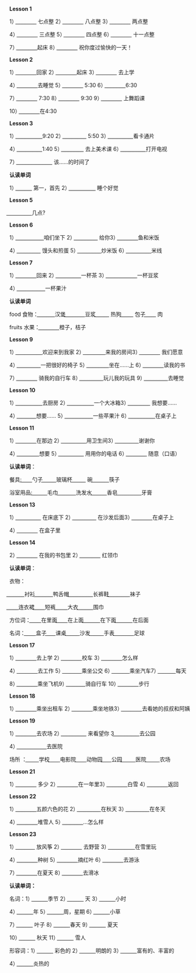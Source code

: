 **Lesson 1**

1） ͟ ͟ ͟ ͟ ͟ ͟ ͟ ͟ ͟ ͟ ͟ ͟ ͟ 七点整   2）  ͟ ͟ ͟ ͟ ͟ ͟ ͟ ͟ ͟ ͟ ͟ ͟ ͟ 八点整  3）  ͟ ͟ ͟ ͟ ͟ ͟ ͟ ͟ ͟ ͟ ͟ ͟ ͟ 两点整

4）  ͟ ͟ ͟ ͟ ͟ ͟ ͟ ͟ ͟ ͟ ͟ ͟ ͟ 三点整   5）  ͟ ͟ ͟ ͟ ͟ ͟ ͟ ͟ ͟ ͟ ͟ ͟ ͟ 四点整  6）  ͟ ͟ ͟ ͟ ͟ ͟ ͟ ͟ ͟ ͟ ͟ ͟ ͟ 十一点整

7）  ͟ ͟ ͟ ͟ ͟ ͟ ͟ ͟ ͟ ͟ ͟ ͟ ͟起床    8）  ͟ ͟ ͟ ͟ ͟ ͟ ͟ ͟ ͟ ͟ ͟ ͟ ͟ 祝你度过愉快的一天！



**Lesson 2**

1） ͟ ͟ ͟ ͟ ͟ ͟ ͟ ͟ ͟ ͟ ͟ ͟ ͟回家   2）  ͟ ͟ ͟ ͟ ͟ ͟ ͟ ͟ ͟ ͟ ͟ ͟ ͟起床   3）  ͟ ͟ ͟ ͟ ͟ ͟ ͟ ͟ ͟ ͟ ͟ ͟ ͟ 去上学

4）  ͟ ͟ ͟ ͟ ͟ ͟ ͟ ͟ ͟ ͟ ͟ ͟ ͟去睡觉  5）  ͟ ͟ ͟ ͟ ͟ ͟ ͟ ͟ ͟ ͟ ͟ ͟ ͟ 5:30   6）  ͟ ͟ ͟ ͟ ͟ ͟ ͟ ͟ ͟ ͟ ͟ ͟ ͟6:30

7）  ͟ ͟ ͟ ͟ ͟ ͟ ͟ ͟ ͟ ͟ ͟ ͟ ͟ 7:30   8）  ͟ ͟ ͟ ͟ ͟ ͟ ͟ ͟ ͟ ͟ ͟ ͟ ͟ 9:30    9）  ͟ ͟ ͟ ͟ ͟ ͟ ͟ ͟ ͟ ͟ ͟ ͟ ͟ 上舞蹈课

10）  ͟ ͟ ͟ ͟ ͟ ͟ ͟ ͟ ͟ ͟ ͟ ͟ ͟在4:30



**Lesson 3**

1）  ͟ ͟ ͟ ͟ ͟ ͟ ͟ ͟ ͟ ͟ ͟ ͟ ͟ ͟ ͟ ͟ ͟9:20  2）  ͟ ͟ ͟ ͟ ͟ ͟ ͟ ͟ ͟ ͟ ͟ ͟ ͟ ͟ ͟ 5:50  3）  ͟ ͟ ͟ ͟ ͟ ͟ ͟ ͟ ͟ ͟ ͟ ͟ ͟ ͟ ͟ ͟看卡通片

4）  ͟ ͟ ͟ ͟ ͟ ͟ ͟ ͟ ͟ ͟ ͟ ͟ ͟ ͟ ͟ ͟1:40   5）  ͟ ͟ ͟ ͟ ͟ ͟ ͟ ͟ ͟ ͟ ͟ ͟ ͟ ͟ 去上美术课   6）  ͟ ͟ ͟ ͟ ͟ ͟ ͟ ͟ ͟ ͟ ͟ ͟ ͟ ͟ ͟ ͟打开电视    

7）  ͟ ͟ ͟ ͟ ͟ ͟ ͟ ͟ ͟ ͟ ͟ ͟ ͟ ͟ ͟ ͟ ͟ ͟ ͟ ͟ ͟ ͟ ͟ 该......的时间了



**认读单词**

1） ͟ ͟ ͟ ͟ ͟ ͟ ͟ ͟ ͟ ͟ 第一，首先   2）  ͟ ͟ ͟ ͟ ͟ ͟ ͟ ͟ ͟ ͟ ͟ ͟ ͟ ͟ ͟ ͟ ͟ 睡个好觉

**Lesson 5**

 ͟ ͟ ͟ ͟ ͟ ͟ ͟ ͟ ͟ ͟ ͟ ͟ ͟ ͟ ͟ ͟几点?



**Lesson 6**

1） ͟ ͟ ͟ ͟ ͟ ͟ ͟ ͟ ͟ ͟ ͟ ͟ ͟ ͟ ͟ ͟ ͟ ͟咱们坐下   2） ͟ ͟ ͟ ͟ ͟ ͟ ͟ ͟ ͟ ͟ ͟ ͟ ͟ ͟ ͟ 给你3） ͟ ͟ ͟ ͟ ͟ ͟ ͟ ͟ ͟ ͟ ͟ ͟ ͟鱼和米饭

4） ͟ ͟ ͟ ͟ ͟ ͟ ͟ ͟ ͟ ͟ ͟ ͟ ͟ ͟ ͟ 馒头和煎蛋  5） ͟ ͟ ͟ ͟ ͟ ͟ ͟ ͟ ͟ ͟ ͟ ͟ ͟ ͟ ͟炒米饭   6） ͟ ͟ ͟ ͟ ͟ ͟ ͟ ͟ ͟ ͟ ͟ ͟ ͟ ͟ ͟ ͟米线



**Lesson 7**

1） ͟ ͟ ͟ ͟ ͟ ͟ ͟ ͟ ͟ ͟ ͟ ͟ ͟回来 2） ͟ ͟ ͟ ͟ ͟ ͟ ͟ ͟ ͟ ͟ ͟ ͟ ͟ ͟ ͟ ͟一杯茶 3） ͟ ͟ ͟ ͟ ͟ ͟ ͟ ͟ ͟ ͟ ͟ ͟ ͟ ͟ ͟ ͟ ͟ ͟ ͟ ͟一杯豆浆

4） ͟ ͟ ͟ ͟ ͟ ͟ ͟ ͟ ͟ ͟ ͟ ͟ ͟ ͟ ͟ ͟ ͟ ͟一杯果汁



**认读单词**

food 食物：  ͟ ͟ ͟ ͟ ͟ ͟ ͟ ͟ ͟ ͟ ͟汉堡  ͟ ͟ ͟ ͟ ͟ ͟ ͟ ͟ ͟ ͟ ͟ ͟ ͟豆浆 ͟ ͟ ͟ ͟ ͟ ͟ ͟ ͟ ͟ 热狗 ͟ ͟ ͟ ͟ ͟ ͟ ͟ ͟ 包子 ͟ ͟ ͟ ͟ ͟ ͟ ͟ 肉

fruits 水果：  ͟ ͟ ͟ ͟ ͟ ͟ ͟ ͟ ͟ ͟ ͟ ͟ ͟橙子，桔子

**Lesson 9**

1）  ͟ ͟ ͟ ͟ ͟ ͟ ͟ ͟ ͟ ͟ ͟ ͟ ͟ ͟ ͟ ͟ ͟欢迎来到我家 2）  ͟ ͟ ͟ ͟ ͟ ͟ ͟ ͟ ͟ ͟ ͟ ͟ ͟ ͟来我的房间3）  ͟ ͟ ͟ ͟ ͟ ͟ ͟ ͟ ͟ ͟ ͟ ͟ ͟ 我们愿意

4）  ͟ ͟ ͟ ͟ ͟ ͟ ͟ ͟ ͟ ͟ ͟ ͟ ͟ ͟ ͟一把很好的椅子 5）  ͟ ͟ ͟ ͟ ͟ ͟ ͟ ͟ ͟ ͟ ͟ ͟ ͟ ͟坐在......上   6）  ͟ ͟ ͟ ͟ ͟ ͟ ͟ ͟ ͟ ͟ ͟ ͟ ͟读我的书

7）  ͟ ͟ ͟ ͟ ͟ ͟ ͟ ͟ ͟ ͟ ͟ ͟ ͟ 骑我的自行车 8）  ͟ ͟ ͟ ͟ ͟ ͟ ͟ ͟ ͟ ͟ ͟ ͟ ͟ ͟ ͟玩儿我的玩具 9）  ͟ ͟ ͟ ͟ ͟ ͟ ͟ ͟ ͟ ͟ ͟ ͟ ͟ ͟ ͟去睡觉

**Lesson 10**

1）  ͟ ͟ ͟ ͟ ͟ ͟ ͟ ͟ ͟ ͟ ͟ ͟ ͟ ͟ ͟ ͟ ͟去厨房  2）  ͟ ͟ ͟ ͟ ͟ ͟ ͟ ͟ ͟ ͟ ͟ ͟ ͟ ͟ ͟ ͟ ͟一个大冰箱3） ͟ ͟ ͟ ͟ ͟ ͟ ͟ ͟ ͟ ͟ ͟ ͟ ͟ ͟ 我想要......

4）  ͟ ͟ ͟ ͟ ͟ ͟ ͟ ͟ ͟ ͟ ͟ ͟想要...... 5）  ͟ ͟ ͟ ͟ ͟ ͟ ͟ ͟ ͟ ͟ ͟ ͟ ͟ ͟ ͟ ͟ ͟ ͟一些苹果汁  6）  ͟ ͟ ͟ ͟ ͟ ͟ ͟ ͟ ͟ ͟ ͟ ͟ ͟ ͟ ͟ ͟ ͟在桌子上

**Lesson 11**

1）  ͟ ͟ ͟ ͟ ͟ ͟ ͟ ͟ ͟ ͟ ͟ ͟ ͟在那边 2）  ͟ ͟ ͟ ͟ ͟ ͟ ͟ ͟ ͟ ͟ ͟ ͟ ͟ ͟ ͟ ͟用卫生间3）  ͟ ͟ ͟ ͟ ͟ ͟ ͟ ͟ ͟ ͟ ͟ ͟ ͟ ͟ ͟谢谢你

4）  ͟ ͟ ͟ ͟ ͟ ͟ ͟ ͟ ͟ ͟ ͟ ͟ ͟ ͟想要  5）  ͟ ͟ ͟ ͟ ͟ ͟ ͟ ͟ ͟ ͟ ͟ ͟ ͟ ͟ ͟ ͟ 用用你的电话   6）  ͟ ͟ ͟ ͟ ͟ ͟ ͟ ͟ ͟ ͟ ͟ ͟ ͟ 随意（口语）



**认读单词**：

餐具:  ͟ ͟ ͟ ͟ ͟ ͟ ͟勺子 ͟ ͟ ͟ ͟ ͟ ͟ ͟ ͟ ͟玻璃杯 ͟ ͟ ͟ ͟ ͟ ͟ ͟ ͟ ͟ 碗 ͟  ͟ ͟ ͟ ͟ ͟ ͟ ͟ ͟ ͟ ͟筷子

浴室用品: ͟ ͟ ͟ ͟ ͟ ͟ ͟ ͟ ͟ ͟毛巾  ͟ ͟ ͟ ͟ ͟ ͟ ͟ ͟ ͟ ͟ ͟ ͟洗发水 ͟ ͟ ͟ ͟ ͟ ͟ ͟ ͟ ͟ ͟香皂 ͟ ͟ ͟ ͟ ͟ ͟ ͟ ͟ ͟ ͟ ͟ ͟ ͟ ͟ ͟ ͟牙膏



**Lesson 13**

1） ͟ ͟ ͟ ͟ ͟ ͟ ͟ ͟ ͟ ͟ ͟ ͟ ͟ ͟ ͟ ͟ 在床底下 2）  ͟ ͟ ͟ ͟ ͟ ͟ ͟ ͟ ͟ ͟ ͟ ͟ ͟ ͟ ͟ 在沙发后面3）  ͟ ͟ ͟ ͟ ͟ ͟ ͟ ͟ ͟ ͟ ͟ ͟ ͟在桌子上      

4）  ͟ ͟ ͟ ͟ ͟ ͟ ͟ ͟ ͟ ͟ ͟ ͟ ͟ 在盒子里



**Lesson 14**

2） ͟ ͟ ͟ ͟ ͟ ͟ ͟ ͟ ͟ ͟ ͟ ͟ ͟ 在我的书包里    2）  ͟ ͟ ͟ ͟ ͟ ͟ ͟ ͟ ͟ ͟ ͟ ͟ ͟ 红领巾

**认读单词**：

衣物：

͟ ͟ ͟ ͟ ͟ ͟ ͟ ͟ ͟ ͟ ͟衬衫 ͟ ͟ ͟ ͟ ͟ ͟ ͟ ͟ ͟ ͟ ͟ ͟鸭舌帽 ͟ ͟ ͟ ͟ ͟ ͟ ͟ ͟ ͟ ͟ ͟ ͟ ͟ ͟ ͟ ͟长裤鞋 ͟ ͟ ͟ ͟ ͟ ͟ ͟ ͟ ͟ ͟ ͟ ͟ ͟ ͟袜子

͟ ͟ ͟ ͟ ͟ ͟ ͟连衣裙 ͟ ͟ ͟ ͟ ͟ ͟ ͟短裤 ͟ ͟ ͟ ͟ ͟ ͟ ͟ ͟大衣 ͟ ͟ ͟ ͟ ͟ ͟ ͟ ͟ ͟ ͟围巾



方位词： ͟ ͟ ͟ ͟ ͟ ͟ ͟在里面 ͟ ͟ ͟ ͟ ͟ ͟ ͟在上面 ͟ ͟ ͟ ͟ ͟ ͟ ͟ ͟ ͟ ͟ ͟在下面 ͟ ͟ ͟ ͟ ͟ ͟ ͟ ͟ ͟ ͟ ͟在后面

名词： ͟ ͟ ͟ ͟ ͟ ͟ ͟盒子 ͟ ͟ ͟ ͟ ͟ ͟课桌 ͟ ͟ ͟ ͟ ͟ ͟ ͟ ͟ ͟沙发 ͟ ͟ ͟ ͟ ͟ ͟ ͟ ͟ ͟手表 ͟ ͟ ͟ ͟ ͟ ͟ ͟ ͟ ͟ ͟ ͟ ͟ ͟足球



**Lesson 17**

1）  ͟ ͟ ͟ ͟ ͟ ͟ ͟ ͟ ͟ ͟ ͟ ͟ ͟去上学   2）  ͟ ͟ ͟ ͟ ͟ ͟ ͟ ͟ ͟ ͟ ͟ ͟ ͟校车   3）  ͟ ͟ ͟ ͟ ͟ ͟ ͟ ͟ ͟ ͟ ͟ ͟ ͟怎么样

4）  ͟ ͟ ͟ ͟ ͟ ͟ ͟ ͟ ͟ ͟ ͟ ͟ ͟去工作 5）  ͟ ͟ ͟ ͟ ͟ ͟ ͟ ͟ ͟ ͟ ͟ ͟乘坐公交 6）  ͟ ͟ ͟ ͟ ͟ ͟ ͟ ͟ ͟ ͟ ͟乘坐汽车7）  ͟ ͟ ͟ ͟ ͟ ͟ ͟ ͟ ͟ ͟ ͟每天   

8）  ͟ ͟ ͟ ͟ ͟ ͟ ͟ ͟ ͟ ͟ ͟ ͟ ͟乘坐飞机9）  ͟ ͟ ͟ ͟ ͟ ͟ ͟ ͟ ͟ ͟ ͟ ͟骑自行车 10）  ͟ ͟ ͟ ͟ ͟ ͟ ͟ ͟ ͟ ͟ ͟ ͟ ͟步行

**Lesson 18**

1） ͟ ͟ ͟ ͟ ͟ ͟ ͟ ͟ ͟ ͟ ͟ ͟ ͟乘坐出租车 2） ͟ ͟ ͟ ͟ ͟ ͟ ͟ ͟ ͟ ͟ ͟ ͟ ͟乘坐地铁3） ͟ ͟ ͟ ͟ ͟ ͟ ͟ ͟ ͟ ͟ ͟ ͟ ͟去看她的叔叔和阿姨



**Lesson 19**

1）  ͟ ͟ ͟ ͟ ͟ ͟ ͟ ͟ ͟ ͟ ͟ ͟ ͟去农场 2）  ͟ ͟ ͟ ͟ ͟ ͟ ͟ ͟ ͟ ͟ ͟ ͟ ͟ ͟ ͟ ͟ 来看望你 3 ͟ ͟ ͟ ͟ ͟ ͟ ͟ ͟ ͟ ͟ ͟ ͟ ͟ ͟ ͟ ͟ ͟去公园

4）  ͟ ͟ ͟ ͟ ͟ ͟ ͟ ͟ ͟ ͟ ͟ ͟ ͟ ͟ ͟ ͟ ͟ ͟ ͟去医院

场所 ：  ͟ ͟ ͟ ͟ ͟ ͟ ͟ ͟学校  ͟ ͟ ͟ ͟ ͟ ͟ ͟电影院 ͟ ͟ ͟ ͟ ͟ ͟ ͟动物园  ͟ ͟ ͟ ͟ ͟ ͟公园  ͟ ͟ ͟ ͟ ͟ ͟ ͟ ͟ ͟医院 ͟ ͟ ͟ ͟ ͟ ͟ ͟ ͟ ͟农场



**Lesson 21**

1） ͟ ͟ ͟ ͟ ͟ ͟ ͟ ͟ ͟ ͟ ͟ ͟ ͟ 多少 2）  ͟ ͟ ͟ ͟ ͟ ͟ ͟ ͟ ͟ ͟ ͟ ͟ ͟在一年里3） ͟ ͟ ͟ ͟ ͟ ͟ ͟ ͟ ͟ ͟ ͟ ͟ ͟白雪 4）  ͟ ͟ ͟ ͟ ͟ ͟ ͟ ͟ ͟ ͟ ͟ ͟ ͟返回



**Lesson 22**

1） ͟ ͟ ͟ ͟ ͟ ͟ ͟ ͟ ͟ ͟ ͟ ͟ ͟五颜六色的花 2） ͟ ͟ ͟ ͟ ͟ ͟ ͟ ͟ ͟ ͟ ͟ ͟ ͟ ͟ ͟在秋天 3） ͟ ͟ ͟ ͟ ͟ ͟ ͟ ͟ ͟ ͟ ͟ ͟ ͟ ͟ ͟在冬天

4） ͟ ͟ ͟ ͟ ͟ ͟ ͟ ͟ ͟ ͟ ͟ ͟ ͟堆雪人    5）  ͟ ͟ ͟ ͟ ͟ ͟ ͟ ͟ ͟ ͟ ͟ ͟ ͟...怎么样




**Lesson 23**

1） ͟ ͟ ͟ ͟ ͟ ͟ ͟ ͟ ͟ ͟ ͟ ͟ 放风筝 2） ͟ ͟ ͟ ͟ ͟ ͟ ͟ ͟ ͟ ͟ ͟ ͟ ͟ 去野营 3） ͟ ͟ ͟ ͟ ͟ ͟ ͟ ͟ ͟ ͟ ͟ ͟ ͟ ͟ ͟ ͟ ͟在雪里玩

4） ͟ ͟ ͟ ͟ ͟ ͟ ͟ ͟ ͟ ͟ ͟ ͟ ͟种树  5） ͟ ͟ ͟ ͟ ͟ ͟ ͟ ͟ ͟ ͟ ͟ ͟ ͟摘红叶 6） ͟ ͟ ͟ ͟ ͟ ͟ ͟ ͟ ͟ ͟ ͟ ͟ ͟去游泳

7） ͟ ͟ ͟ ͟ ͟ ͟ ͟ ͟ ͟ ͟ ͟ ͟ ͟在夏天 8） ͟ ͟ ͟ ͟ ͟ ͟ ͟ ͟ ͟ ͟ ͟ ͟ ͟去滑冰



**认读单词：**

名词：1） ͟ ͟ ͟ ͟ ͟ ͟ ͟ ͟ ͟ ͟季节     2） ͟ ͟ ͟ ͟ ͟ ͟ ͟ ͟ ͟ ͟ 天     3） ͟ ͟ ͟ ͟ ͟ ͟ ͟ ͟ ͟ ͟小时

4） ͟ ͟ ͟ ͟ ͟ ͟ ͟ ͟ ͟ ͟年      5） ͟ ͟ ͟ ͟ ͟ ͟ ͟ ͟ ͟ ͟周，星期   6） ͟ ͟ ͟ ͟ ͟ ͟ ͟ ͟ ͟ ͟小草

7） ͟ ͟ ͟ ͟ ͟ ͟ ͟ ͟ ͟ ͟ 叶子    8） ͟ ͟ ͟ ͟ ͟ ͟ ͟ ͟ ͟ ͟春天     9） ͟ ͟ ͟ ͟ ͟ ͟ ͟ ͟ ͟ ͟ 夏天

10） ͟ ͟ ͟ ͟ ͟ ͟ ͟ ͟ ͟ ͟ 秋天    11） ͟ ͟ ͟ ͟ ͟ ͟ ͟ ͟ ͟ ͟ 雪人

形容词：1） ͟ ͟ ͟ ͟ ͟ ͟ ͟ ͟ ͟ ͟ 彩色的   2） ͟ ͟ ͟ ͟ ͟ ͟ ͟ ͟ ͟ ͟明朗的  3） ͟ ͟ ͟ ͟ ͟ ͟ ͟ ͟ ͟ ͟富有的、丰富的

4） ͟ ͟ ͟ ͟ ͟ ͟ ͟ ͟ ͟ ͟炎热的
